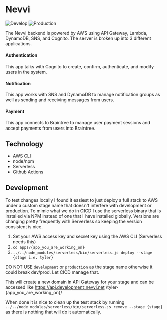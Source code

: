 # Nevvi

![Develop](https://github.com/Nevvi/Server/actions/workflows/deploy-dev.yml/badge.svg)
![Production](https://github.com/Nevvi/Server/actions/workflows/deploy-prod.yml/badge.svg)

The Nevvi backend is powered by AWS using API Gateway, Lambda, DynamoDB, SNS, and Cognito. The server is broken up into 
3 different applications.

#### Authentication

This app talks with Cognito to create, confirm, authenticate, and modify users in the system. 

#### Notification

This app works with SNS and DynamoDB to manage notification groups as well as sending and receiving messages from users.

#### Payment

This app connects to Braintree to manage user payment sessions and accept payments from users into Braintree.

## Technology

- AWS CLI
- node/npm 
- Serverless
- Github Actions

## Development

To test changes locally I found it easiest to just deploy a full stack to AWS under a custom stage name that doesn't 
interfere with development or production. To mimic what we do in CICD I use the serverless binary that is installed 
via NPM instead of one that I have installed globally. Versions are changing pretty frequently with Serverless so 
keeping the version consistent is nice.

1. Set your AWS access key and secret key using the AWS CLI (Serverless needs this)
2. `cd apps/{app_you_are_working_on}`
3. `../../node_modules/serverless/bin/serverless.js deploy --stage {stage i.e. tyler}`

DO NOT USE `development` or `production` as the stage name otherwise it could break dev/prod. Let CICD manage that.

This will create a new domain in API Gateway for your stage and can be accessed like https://api.development.nevvi.net
/tyler-{app_you_are_working_on}/

When done it is nice to clean up the test stack by running `../../node_modules/serverless/bin/serverless.js remove --stage {stage}`
as there is nothing that will do it automatically. 